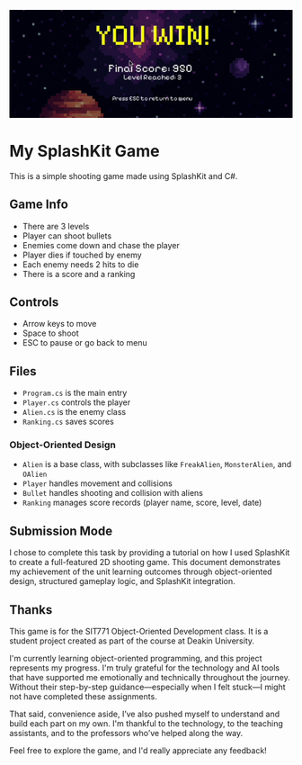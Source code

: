 ![Game Screenshot](Resources/images/game-screenshot.png)

# My SplashKit Game

This is a simple shooting game made using SplashKit and C#.

## Game Info

- There are 3 levels
- Player can shoot bullets
- Enemies come down and chase the player
- Player dies if touched by enemy
- Each enemy needs 2 hits to die
- There is a score and a ranking

## Controls

- Arrow keys to move
- Space to shoot
- ESC to pause or go back to menu

## Files

- `Program.cs` is the main entry
- `Player.cs` controls the player
- `Alien.cs` is the enemy class
- `Ranking.cs` saves scores

### Object-Oriented Design
- `Alien` is a base class, with subclasses like `FreakAlien`, `MonsterAlien`, and `OAlien`
- `Player` handles movement and collisions
- `Bullet` handles shooting and collision with aliens
- `Ranking` manages score records (player name, score, level, date)


## Submission Mode

I chose to complete this task by providing a tutorial on how I used SplashKit to create a full-featured 2D shooting game. This document demonstrates my achievement of the unit learning outcomes through object-oriented design, structured gameplay logic, and SplashKit integration.


## Thanks

This game is for the SIT771 Object-Oriented Development class.
It is a student project created as part of the course at Deakin University.

I'm currently learning object-oriented programming, and this project represents my progress. I'm truly grateful for the technology and AI tools that have supported me emotionally and technically throughout the journey.
Without their step-by-step guidance—especially when I felt stuck—I might not have completed these assignments.

That said, convenience aside, I’ve also pushed myself to understand and build each part on my own. I'm thankful to the technology, to the teaching assistants, and to the professors who’ve helped along the way.

Feel free to explore the game, and I'd really appreciate any feedback!
